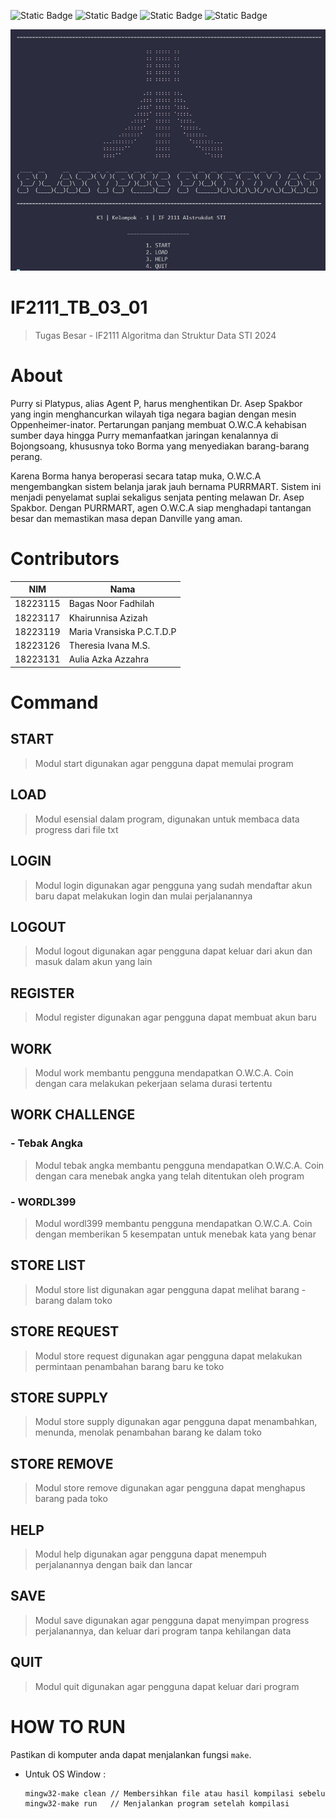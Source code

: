 ![Static Badge](https://img.shields.io/badge/build-passing-lavender)
![Static Badge](https://img.shields.io/badge/Release-2.0-turqoise)
![Static Badge](https://img.shields.io/badge/Copyright-namakel-red)
![Static Badge](https://img.shields.io/badge/PURR-MART-blue)

![Header](https://github.com/Elbiji/IF2111_TB_03_01/blob/main/image/platypus.jpg)

# IF2111_TB_03_01
> Tugas Besar - IF2111 Algoritma dan Struktur Data STI 2024

# About
Purry si Platypus, alias Agent P, harus menghentikan Dr. Asep Spakbor yang ingin menghancurkan wilayah tiga negara bagian dengan mesin Oppenheimer-inator. Pertarungan panjang membuat O.W.C.A kehabisan sumber daya hingga Purry memanfaatkan jaringan kenalannya di Bojongsoang, khususnya toko Borma yang menyediakan barang-barang perang.

Karena Borma hanya beroperasi secara tatap muka, O.W.C.A mengembangkan sistem belanja jarak jauh bernama PURRMART. Sistem ini menjadi penyelamat suplai sekaligus senjata penting melawan Dr. Asep Spakbor. Dengan PURRMART, agen O.W.C.A siap menghadapi tantangan besar dan memastikan masa depan Danville yang aman.

# Contributors
| NIM       | Nama                     |
|-----------|--------------------------|
| 18223115  | Bagas Noor Fadhilah      |
| 18223117  | Khairunnisa Azizah       |
| 18223119  | Maria Vransiska P.C.T.D.P|
| 18223126  | Theresia Ivana M.S.      |
| 18223131  | Aulia Azka Azzahra       |

# Command
## START
> Modul start digunakan agar pengguna dapat memulai program
## LOAD
> Modul esensial dalam program, digunakan untuk membaca data progress dari file txt
## LOGIN
> Modul login digunakan agar pengguna yang sudah mendaftar akun baru dapat melakukan login dan mulai perjalanannya
## LOGOUT
> Modul logout digunakan agar pengguna dapat keluar dari akun dan masuk dalam akun yang lain
## REGISTER
> Modul register digunakan agar pengguna dapat membuat akun baru
## WORK
> Modul work membantu pengguna mendapatkan O.W.C.A. Coin dengan cara melakukan pekerjaan selama durasi tertentu
## WORK CHALLENGE
### - Tebak Angka
> Modul tebak angka membantu pengguna mendapatkan O.W.C.A. Coin dengan cara menebak angka yang telah ditentukan oleh program
### - WORDL399
> Modul wordl399 membantu pengguna mendapatkan O.W.C.A. Coin dengan memberikan 5 kesempatan untuk menebak kata yang benar
## STORE LIST
> Modul store list digunakan agar pengguna dapat melihat barang - barang dalam toko
## STORE REQUEST
> Modul store request digunakan agar pengguna dapat melakukan permintaan penambahan barang baru ke toko
## STORE SUPPLY
> Modul store supply digunakan agar pengguna dapat menambahkan, menunda, menolak penambahan barang ke dalam toko 
## STORE REMOVE
> Modul store remove digunakan agar pengguna dapat menghapus barang pada toko
## HELP
> Modul help digunakan agar pengguna dapat menempuh perjalanannya dengan baik dan lancar
## SAVE
> Modul save digunakan agar pengguna dapat menyimpan progress perjalanannya, dan keluar dari program tanpa kehilangan data
## QUIT
> Modul quit digunakan agar pengguna dapat keluar dari program

# HOW TO RUN
Pastikan di komputer anda dapat menjalankan fungsi `make`.
- Untuk OS Window :
  ```bash
  mingw32-make clean // Membersihkan file atau hasil kompilasi sebelumnya
  mingw32-make run   // Menjalankan program setelah kompilasi
  ```

